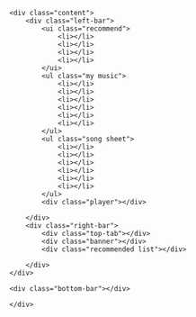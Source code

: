 <!DOCTYPE html>
<html lang="en">
<head>
	<meta charset="UTF-8">
    <meta name="viewport"
          content="width=device-width, user-scalable=no, initial-scale=1.0, maximum-scale=1.0, minimum-scale=1.0">
    <meta http-equiv="X-UA-Compatible" content="ie=edge">
    <title>网易云音乐</title>
    <link rel="stylesheet" href="http://cdn.bootcss.com/normalize/5.0.0/normalize.min.css">
    <link rel="stylesheet" href="node_modules/slick-carousel/slick/slick.css">
    <link rel="stylesheet" href="node_modules/slick-carousel/slick/slick-theme.css">
    <link rel="stylesheet" href="css/main.css">
</style>
</head>
<body>
	<div class="frame">
	<div class="top-bar">
		<div class="logo"></div>
		<div class="search"></div>
		<div class="personal">
		</div>
		<div class="form"></div>
	</div>

	<div class="content">
		<div class="left-bar">
			<ui class="recommend">
				<li></li>
				<li></li>
				<li></li>
				<li></li>
			</ui>
			<ul class="my music">
				<li></li>
				<li></li>
				<li></li>
				<li></li>
				<li></li>
				<li></li>
			</ul>
			<ul class="song sheet">
				<li></li>
				<li></li>
				<li></li>
				<li></li>
				<li></li>
				<li></li>
			</ul>
			<div class="player"></div>

		</div>
		<div class="right-bar">
			<div class="top-tab"></div>
			<div class="banner"></div>
			<div class="recommended list"></div>

		</div>
	</div>

	<div class="bottom-bar"></div>

	</div>

</body>
</html>
